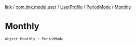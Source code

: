 [link](../../../index.md) / [com.tink.model.user](../../index.md) / [UserProfile](../index.md) / [PeriodMode](index.md) / [Monthly](./-monthly.md)

# Monthly

`object Monthly : PeriodMode`
